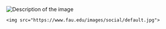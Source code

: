<!DOCTYPE html>
<html>
<head>
    <title>Hello</title>
</head>
<body>
    <!-- Your content goes here -->
    <img src="[image.jpg](https://fauowlaccess.com/wp-content/uploads/2018/11/FAUArenaHighWide1200.jpg)https://fauowlaccess.com/wp-content/uploads/2018/11/FAUArenaHighWide1200.jpg" alt="Description of the image">

    <img src="https://www.fau.edu/images/social/default.jpg">
    
</body>
</html>


